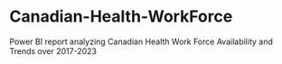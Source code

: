 # Canadian-Health-WorkForce
Power BI report analyzing Canadian Health Work Force Availability and Trends over 2017-2023
